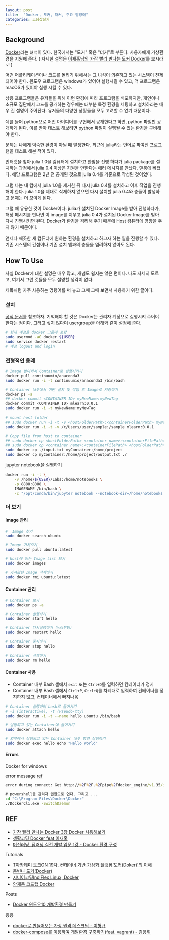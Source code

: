 ```yaml
---
layout: post
title:  "Docker, 도커, 더커, 주요 명령어"
categories: 코딩삽질기
---
```


Background
--------------

[Docker](https://www.docker.com/)라는 녀석이 있다. 한국에서는 "도커" 혹은 "더커"로 부른다. 사용자에게 가상환경을 지원해 준다. ( 자세한 설명은 [이재홍님의 가장 빨리 만나는 도커 Docker](http://pyrasis.com/book/DockerForTheReallyImpatient/)를 보시라~! )

어떤 어플리케이션이나 코드를 돌리기 위해서는 그 녀석이 의존하고 있는 시스템이 전제되어야 한다. 윈도우 프로그램은 windows가 있어야 실행시킬 수 있고, 맥 프로그램은 macOS가 있어야 실행 시킬 수 있다.

상용 프로그램들은 유저들을 위해 이런 환경에 따라 프로그램을 배포하지만, 개인이나 소규모 집단에서 코드를 공개하는 경우에는 대부분 특정 환경을 세팅하고 설치하라는 매우 긴 설명이 주어진다. 유저들의 다양한 상황들을 모두 고려할 수 없기 때문이다.

예를 들어 python으로 어떤 아이디어를 구현해서 공개한다고 하면, python 파일만 공개하게 된다. 이를 받아 테스트 해보려면 python 파일이 실행될 수 있는 환경을 구비해야 한다.

문제는 나에게 익숙한 환경이 아닐 때 발생한다. 최근에 julia라는 언어로 짜여진 프로그램을 테스트 해본 적이 있다.

인터넷을 찾아 julia 1.0을 컴퓨터에 설치하고 한참을 진행 하다가 julia package를 설치하는 과정에서 julia 0.4 이상은 지원을 안한다는 에러 메시지를 만났다. 맨붕에 빠졌다. 해당 프로그램은 2년 전 공개된 것으로 julia 0.4를 기준으로 작성된 것이었다.

그럼 나는 내 컴에서 julia 1.0을 제거한 뒤 다시 julia 0.4를 설치하고 이후 작업을 진행해야 한다. julia 1.0을 제대로 삭제하지 않으면 다시 설치할 julia 0.4와 충돌이 발생하고 문제는 더 꼬이게 된다.

그럴 때 유용한 것이 Docker이다. julia가 설치된 Docker Image를 받아 진행하다가, 해당 메시지를 만나면 이 image를 지우고 julia 0.4가 설치된 Docker Image를 받아 다시 진행시키면 된다. Docker가 환경을 격리해 주기 때문에 Host 컴퓨터에 영향을 주지 않기 때문이다.

언제나 깨끗한 새 컴퓨터에 원하는 환경을 설치하고 하고자 하는 일을 진행할 수 있다. 기존 시스템의 간섭이나 기존 설치 앱과의 충돌을 염려하지 않아도 된다.


How To Use
--------------

사실 Docker에 대한 설명은 매우 많고, 개념도 쉽지는 않은 편이다. 나도 자세히 모르고, 여기서 그런 것들을 모두 설명할 생각이 없다.

제목처럼 자주 사용하는 명령어를 써 놓고 그때 그때 보면서 사용하기 위한 글이다.


### 설치

[공식 문서](https://docs.docker.com/install/linux/docker-ce/ubuntu/#install-docker-ce-1)를 참조하자. 기억해야 할 것은 Docker는 관리자 계정으로 실행시켜 주어야 한다는 점이다. 그러고 싶지 않다며 usergroup을 아래와 같이 설정해 준다.

```bash
# 현재 계정을 docker 그룹에 포함
sudo usermod -aG docker ${USER}
sudo service docker restart
# 계정 logout and login
```


### 전형적인 용례

```bash
# Image 받아와서 Container로 실행시키기
docker pull continuumio/anaconda3
sudo docker run -i -t continuumio/anaconda3 /bin/bash

# Container 내부에서 어떤 설치 및 작업 후 Image로 저장하기
docker ps -a
## docker commit <CONTAINER ID> myNewName:myNewTag
docker commit <CONTAINER ID> mlearn:0.0.1
sudo docker run -i -t myNewName:myNewTag

# mount host folder
## sudo docker run -i -t -v <hostFolderPath>:<containerFolderPath> myNewName:myNewTag
sudo docker run -i -t -v /c/Users/user/sample:/sample mlearn:0.0.1

# Copy file from host to container
## sudo docker cp <hostFolderPath> <container name>:<containerFilePath>
## sudo docker cp <container name>:<containerFilePath> <hostFolderPath>
sudo docker cp ./input.txt myContainer:/home/project
sudo docker cp myContainer:/home/project/output.txt ./
```

jupyter notebook을 실행하기

```bash
docker run -i -t \
	-v /home/${USER}/Labs:/home/notebooks \
	-p 8888:8888 \
	IMAGENAME /bin/bash \
	-c "/opt/conda/bin/jupyter notebook --notebook-dir=/home/notebooks --ip='*' --port=8888 --no-browser --allow-root "
```


### 더 보기

#### Image 관리

```bash
#  Image 찾기
sudo docker search ubuntu

# Image 가져오기
sudo docker pull ubuntu:latest

# host에 있는 Image list 보기
sudo docker images

# 가져왔던 Image 삭제하기
sudo docker rmi ubuntu:latest
```

#### Container 관리

```bash
# Container 보기
sudo docker ps -a

# Container 실행하기
sudo docker start hello

# Container 다시실행하기 (≒리부팅)
sudo docker restart hello

# Container 중지하기
sudo docker stop hello

# Container 삭제하기
sudo docker rm hello
```

#### Container 사용

* Container 내부 Bash 셸에서 `exit` 또는 `Ctrl+D`를 입력하면 컨테이너가 정지
* Container 내부 Bash 셸에서  `Ctrl+P`, `Ctrl+Q`를 차례대로 입력하여 컨테이너를 정지하지 않고, 컨테이너에서 빠져나옴

```bash
# Container 실행하며 bash로 들어가기
# -i (interactive), -t (Pseudo-tty)
sudo docker run -i -t --name hello ubuntu /bin/bash

# 실행되고 있는 Container에 들어가기
sudo docker attach hello

# 외부에서 실행되고 있는 Container 내부 명령 실행하기
sudo docker exec hello echo "Hello World"
```

#### Errors

Docker for windows

error message [ref](https://github.com/docker/for-win/issues/1825)

```cmd
error during connect: Get http://%2F%2F.%2Fpipe%2Fdocker_engine/v1.35/info: open //./pipe/docker_engine: The system cannot find the file specified. In the default daemon configuration on Windows, the docker client must be run elevated to connect. This error may also indicate that the docker daemon is not running.
```

```cmd
# powershell을 관리자 권한으로 연다. 그리고 ...
cd "C:\Program Files\Docker\Docker"
./DockerCli.exe -SwitchDaemon
```

REF
-----

* [가장 빨리 만나는 Docker 3장 Docker 사용해보기](http://pyrasis.com/book/DockerForTheReallyImpatient/Chapter03)
* [생활코딩 Docker feat 이재홍](https://www.youtube.com/watch?v=Bhzz9E3xuXY&t=8s)
* [머신러닝, 딥러닝 실전 개발 입문 1강 - Docker 환경 구성](https://www.youtube.com/watch?v=vGrd5bSoBs8)

Tutorials

* [T아카데미 토크ON 19차. 컨테이너 기반 가상화 플랫폼‘도커(Doker)'의 이해](https://www.youtube.com/playlist?list=PL9mhQYIlKEhfw7ZKPgHIm9opAm2ZpmzDq)
* [동빈나 도커(Docker)](https://www.youtube.com/playlist?list=PLRx0vPvlEmdAHIYHFT7VkWyEkKVO9AvQW)
* [시니어코딩IndiFlex Linux, Docker](https://www.youtube.com/playlist?list=PLEOnZ6GeucBVj0V5JFQx_6XBbZrrynzMh)
* [양재동 코드랩 Docker](https://www.youtube.com/watch?v=QQc9aSVP4t4&list=PLs_XsVQJKaBmZcrJjoVJrlWlGD9_nkQUC)

Posts

* [Docker 윈도우10 개발환경 만들기](https://labo.lansi.kr/posts/40)

응용

* [docker로 만들어보는 가상 원격 데스크탑 - 이형규](https://www.youtube.com/watch?v=wReN7LG2zJg)
* [docker-compose를 이용하여 개발환경 구축하기(feat. vagrant) - 김용휘](https://www.youtube.com/watch?v=MqfGuhHnlxw)
